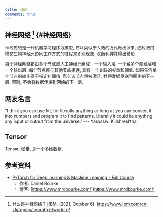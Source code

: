 ```yaml
---
title: 绪论
comments: true
---
```


## 神经网络 [^1] {#神经网络}

神经网络是一种机器学习程序或模型, 它以类似于人脑的方式做出决策, 通过使用模仿生物神经元协同工作方式的过程来识别现象, 权衡利弊并得出结论.

每个神经网络都由多个节点或人工神经元组成 - 一个输入层, 一个或多个隐藏层和一个输出层. 每个节点都与其他节点相连, 具有一个关联的权重和阈值. 如果任何单个节点的输出高于指定的阈值, 那么该节点将被激活, 并将数据发送到网络的下一层. 否则, 不会将数据传递到网络的下一层. 

## 网友名言

"I think you can use ML for literally anything as long as you can convert it into numbers and program it to find patterns. Literally it could be anything any input or output from the universe." --- Yashaswi Kulshreshtha

## Tensor

Tensor, 张量, 是一个多维数组.

## 参考资料

- [PyTorch for Deep Learning & Machine Learning - Full Course](https://www.youtube.com/watch?v=V_xro1bcAuA)
    - 作者: Daniel Bourke
    - 博客: [https://www.mrdbourke.com/](https://www.mrdbourke.com/)

[^1]: 什么是神经网络？| IBM. (2021, October 6). https://www.ibm.com/cn-zh/topics/neural-networks